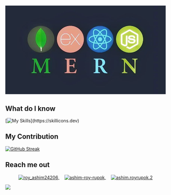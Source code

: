 ![Alt text](https://raw.githubusercontent.com/ashimroyrupok/ashimroyrupok/main/assets/mern-stack.jpg)


## What do I know

[![My Skills](https://skillicons.dev/icons?i=js,html,css,tailwind,firebase,bootstrap,mongodb,nodejs,expressjs,)](https://skillicons.dev)


## My Contribution

[![GitHub Streak](https://github-readme-streak-stats.herokuapp.com?user=ashimroyrupok&theme=java-dark&hide_border=true&date_format=M%20j%5B%2C%20Y%5D&card_width=800)](https://git.io/streak-stats)

## Reach me out
<p align="center">
  <a href="https://twitter.com/roy_ashim24206" target="blank">
    <img align="center" src="https://raw.githubusercontent.com/rahuldkjain/github-profile-readme-generator/master/src/images/icons/Social/twitter.svg" alt="roy_ashim24206" height="60" width="60" />
  </a>&nbsp;&nbsp;&nbsp;
  <a href="https://linkedin.com/in/ashim-roy-rupok" target="blank">
    <img align="center" src="https://raw.githubusercontent.com/rahuldkjain/github-profile-readme-generator/master/src/images/icons/Social/linked-in-alt.svg" alt="ashim-roy-rupok" height="60" width="60" />
  </a>&nbsp;&nbsp;&nbsp;
  <a href="https://fb.com/ashim.royrupok.2" target="blank">
    <img align="center" src="https://raw.githubusercontent.com/rahuldkjain/github-profile-readme-generator/master/src/images/icons/Social/facebook.svg" alt="ashim.royrupok.2" height="60" width="60" />
  </a>
</p>





 ![](http://github-profile-summary-cards.vercel.app/api/cards/most-commit-language?username=ashimroyrupok&theme=ayu_mirage)




